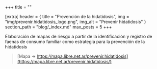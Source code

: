 +++
title = ""

[extra]
header = { title = "Prevención de la hidatidosis", img = "img/prevenir.hidatidosis_logo.png", img_alt = "Prevenir hidatidosis" }
section_path = "blog/_index.md"
max_posts = 5
+++

Elaboración de mapas de riesgo a partir de la identificación y registro de faenas de consumo familiar como estrategia para la prevención de la hidatidosis

> [Mapa -> https://mapa.libre.net.ar/prevenir.hidatidosis](https://mapa.libre.net.ar/prevenir.hidatidosis/) 
